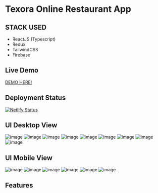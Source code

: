 # Texora Online Restaurant App

## STACK USED
- ReactJS (Typescript)
- Redux
- TailwindCSS
- Firebase
## Live Demo 
<a href = "https://zone-restaurant.vercel.app/" >DEMO HERE!<a/>
## Deployment Status
[![Netlify Status](https://api.netlify.com/api/v1/badges/44598840-1a12-4b3d-a79f-a89d91d34db8/deploy-status)](https://app.netlify.com/sites/bzone-restaurant/deploys)
  
## UI Desktop View
![image](https://user-images.githubusercontent.com/55560024/173251550-db16bf1d-8fa1-4af0-be5d-c447b1cca69b.png)
![image](https://user-images.githubusercontent.com/55560024/173251554-27cfaea6-697a-44b2-94a7-2cb27d4d4bcf.png)
![image](https://user-images.githubusercontent.com/55560024/173251557-0310516d-ee3a-4a42-aa81-57e4b92b5460.png)
![image](https://user-images.githubusercontent.com/55560024/173251559-332ef304-31f5-4f6a-bf01-7c13c2c6c9a0.png)
![image](https://user-images.githubusercontent.com/55560024/173251571-5e9fbb30-3965-42b0-a4f7-fa831ea8dffc.png)
![image](https://user-images.githubusercontent.com/55560024/173251578-3b271ede-7633-4be4-b0eb-73b3958bf225.png)
![image](https://user-images.githubusercontent.com/55560024/173251584-f433e696-7f52-4cd1-b98a-95584469e225.png)
![image](https://user-images.githubusercontent.com/55560024/173251587-0d0a59ce-129c-4a77-8002-7e30c32d84b4.png)
![image](https://user-images.githubusercontent.com/55560024/173251594-8c21e432-b05f-453e-b309-a50c13584cb5.png)


## UI Mobile View
![image](https://user-images.githubusercontent.com/55560024/173251731-e780f959-bbe0-4512-b24a-20da2d55b013.png)
![image](https://user-images.githubusercontent.com/55560024/173251732-e6cffedd-eaa9-4e0d-8362-1380ab956ef4.png)
![image](https://user-images.githubusercontent.com/55560024/173251734-7e129933-41d0-48eb-baa8-f4565ab4fb80.png)
![image](https://user-images.githubusercontent.com/55560024/173251737-ea9ba79f-c908-4785-bf55-53ebdcbac103.png)
![image](https://user-images.githubusercontent.com/55560024/173251742-093dff58-558d-4b81-9339-0f147951e827.png)
![image](https://user-images.githubusercontent.com/55560024/173251746-cd564b82-ec57-43fe-800f-e36e7ad8e2a0.png)

## Features 
